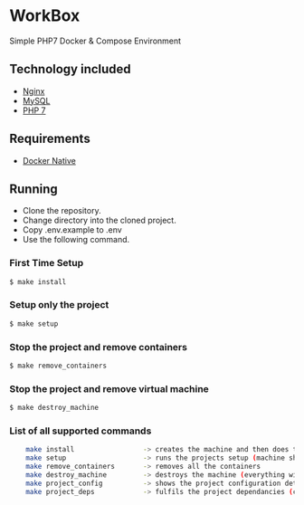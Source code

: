 # WorkBox
Simple PHP7 Docker &amp; Compose Environment

## Technology included

* [Nginx](http://nginx.org/)
* [MySQL](http://www.mysql.com/)
* [PHP 7](http://php.net/)

## Requirements

* [Docker Native](https://www.docker.com/products/overview)

## Running

 - Clone the repository.
 - Change directory into the cloned project.
 - Copy .env.example to .env
 - Use the following command.

### First Time Setup
```sh
$ make install
```

### Setup only the project
```sh
$ make setup
```

### Stop the project and remove containers
```sh
$ make remove_containers
```

### Stop the project and remove virtual machine
```sh
$ make destroy_machine
```

### List of all supported commands
```sh
    make install                 -> creates the machine and then does the setup
    make setup                   -> runs the projects setup (machine should already be available)
    make remove_containers       -> removes all the containers
    make destroy_machine         -> destroys the machine (everything will be gone :) )
    make project_config          -> shows the project configuration details
    make project_deps            -> fulfils the project dependancies (composer...)
```
